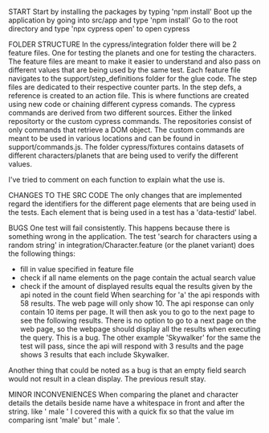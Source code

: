 START
Start by installing the packages by typing 'npm install' 
Boot up the application by going into src/app and type 'npm install'
Go to the root directory and type 'npx cypress open' to open cypress

FOLDER STRUCTURE
In the cypress/integration folder there will be 2 feature files. One for testing the planets and one for testing the characters. 
The feature files are meant to make it easier to understand and also pass on different values that are being used by the same test.
Each feature file navigates to the support/step_definitions folder for the glue code. The step files are dedicated to their respective counter parts. 
In the step defs, a reference is created to an action file. This is where functions are created using new code or chaining different cypress comands.
The cypress commands are derived from two different sources. Either the linked repositorty or the custom cypress commands. 
The repositories consist of only commands that retrieve a DOM object.
The custom commands are meant to be used in various locations and can be found in support/commands.js.
The folder cypress/fixtures contains datasets of different characters/planets that are being used to verify the different values.

I've tried to comment on each function to explain what the use is.

CHANGES TO THE SRC CODE
The only changes that are implemented regard the identifiers for the different page elements that are being used in the tests. Each element that is being used in a test has a 'data-testid' label.

BUGS
One test will fail consistently. This happens because there is something wrong in the application. The test 'search for characters using a random string' in integration/Character.feature (or the planet variant) does the following things:
- fill in value specified in feature file
- check if all name elements on the page contain the actual search value
- check if the amount of displayed results equal the results given by the api noted in the count field
When searching for 'a' the api responds with 58 results. The web page will only show 10.
The api response can only contain 10 items per page. It will then ask you to go to the next page to see the following results. There is no option to go to a next page on the web page, so the webpage should display all the results when executing the query. This is a bug. The other example 'Skywalker' for the same the test will pass, since the api will respond with 3 results and the page shows 3 results that each include Skywalker.

Another thing that could be noted as a bug is that an empty field search would not result in a clean display. The previous result stay.
 
MINOR INCONVENIENCES
When comparing the planet and character details the details beside name have a whitespace in front and after the string. like ' male '
I covered this with a quick fix so that the value im comparing isnt 'male' but ' male '.